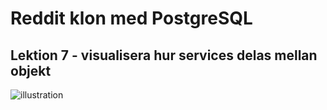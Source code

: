 # Reddit klon med PostgreSQL

## Lektion 7 - visualisera hur services delas mellan objekt

![illustration](https://github.com/PGBSNH24P-Databaser/reddit-klon/db-lek7.png)
